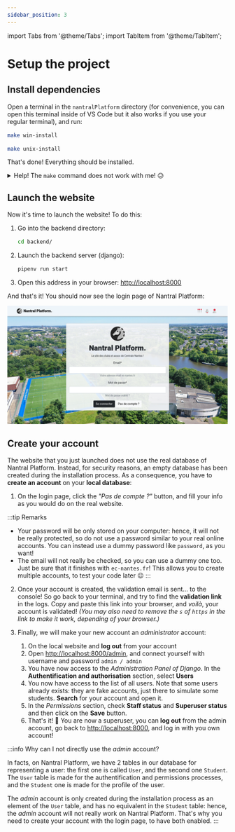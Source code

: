 ```yaml
---
sidebar_position: 3
---
```


import Tabs from '@theme/Tabs';
import TabItem from '@theme/TabItem';

# Setup the project

## Install dependencies

Open a terminal in the `nantralPlatform` directory (for convenience, you can
open this terminal inside of VS Code but it also works if you use your regular
terminal), and run:

<Tabs groupId="os">
<TabItem value="win" label="Windows">

```bash
make win-install
```

</TabItem>
<TabItem value="mac-lin" label="MacOS/Linux">

```bash
make unix-install
```

</TabItem>
</Tabs>

That's done! Everything should be installed.

<details>
    <summary>Help! The <code>make</code> command does not work with me! 😥</summary>

Well, sorry you're not lucky! But don't worry, here are all the steps you can do
to install everything.

1. Go into the `backend` directory:
    ```bash
    cd backend/
    ```

2. In the `backend/config/settings` directory, copy the file named `.env.example`
    and rename it `.env` only.

3. Install dependencies and create a virtuel environment for python:
    ```bash
    pipenv install --dev
    ```

4. Create your database for django:
    ```bash
    pipenv run migrate
    ```

5. Create an administrator acount on this database:
    ```bash
    pipenv run createsuperuser
    ```
    When asked, complete as follow:
    - username: `admin`
    - email: `admin@ec-nantes.fr`
    - password: `admin`

6. Now, change your working directory to the `frontend` one:
    ```bash
    cd ../frontend
    ```

7. Install the dependencies:
    ```bash
    npm install
    ```

8. Compile the source code for the first time:
    ```bash
    npm run build:dev
    ```

Congratulations, you did it all 🥳

</details>

## Launch the website

Now it's time to launch the website! To do this:
1. Go into the backend directory:
    ```bash
    cd backend/
    ```
2. Launch the backend server (django):
    ```bash
    pipenv run start
    ```
3. Open this address in your browser: [http://localhost:8000](http://localhost:8000)

And that's it! You should now see the login page of Nantral Platform:

![The login page](/login-page.png)

## Create your account

The website that you just launched does not use the real database of
Nantral Platform. Instead, for security reasons, an empty database has been
created during the installation process.
As a consequence, you have to **create an account** on your **local database**:

1. On the login page, click the *"Pas de compte ?"* button, and fill your info
    as you would do on the real website.

:::tip Remarks
- Your password will be only stored on your computer: hence, it will not be
really protected, so do not use a password similar to your real online
accounts. You can instead use a dummy password like `password`, as you want!
- The email will not really be checked, so you can use a dummy one too.
Just be sure that it finishes with `ec-nantes.fr`! This allows you to create
multiple accounts, to test your code later 😉
:::

2. Once your account is created, the validation email is sent... to the console!
    So go back to your terminal, and try to find the **validation link** in the
    logs. Copy and paste this link into your browser, and *voilà*, your account
    is validated! *(You may also need to remove the `s` of `https` in the link to make
    it work, depending of your browser.)*


3. Finally, we will make your new account an *administrator* account:
    1. On the local website and **log out** from your account
    2. Open [http://localhost:8000/admin](http://localhost:8000/admin), and
    connect yourself with username and password `admin / admin`
    3. You have now access to the *Administration Panel of Django*. In the
    **Authentification and authorisation** section, select **Users**
    4. You now have access to the list of all users. Note that some users
    already exists: they are fake accounts, just there to simulate some students.
    **Search** for your account and open it.
    5. In the *Permissions* section, check **Staff status** and
    **Superuser status** and then click on the **Save** button.
    6. That's it! 🥳 You are now a superuser, you can **log out** from the admin
    account, go back to [http://localhost:8000](http://localhost:8000), and log
    in with you own account!



:::info Why can I not directly use the *admin* account?

In facts, on Nantral Platform, we have 2 tables in our database for representing
a user: the first one is called `User`, and the second one `Student`. The
`User` table is made for the authentification and permissions processes, and the
`Student` one is made for the profile of the user.

The *admin* account is only created during the installation process as an
element of the `User` table, and has no equivalent in the `Student` table:
hence, the *admin* account will not really work on Nantral Platform. That's why
you need to create your account with the login page, to have both enabled.
:::
